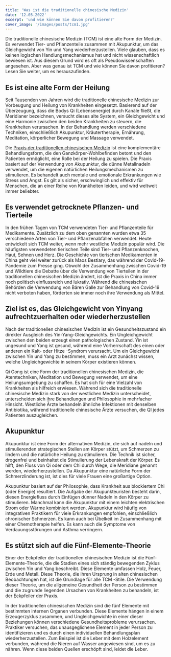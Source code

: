 ```yaml
---
title: 'Was ist die traditionelle chinesische Medizin'
date: '12.05.2022'
excerpt: 'und wie können Sie davon profitieren?'
cover_image: '/images/posts/tcm1.jpg'
---
```


Die traditionelle chinesische Medizin (TCM) ist eine alte Form der Medizin. Es verwendet Tier- und Pflanzenteile zusammen mit Akupunktur, um das Gleichgewicht von Yin und Yang wiederherzustellen. Viele glauben, dass es keinen logischen Handlungsmechanismus hat und nicht wissenschaftlich bewiesen ist. Aus diesem Grund wird es oft als Pseudowissenschaften angesehen. Aber was genau ist TCM und wie können Sie davon profitieren? Lesen Sie weiter, um es herauszufinden.

## Es ist eine alte Form der Heilung
Seit Tausenden von Jahren wird die traditionelle chinesische Medizin zur Vorbeugung und Heilung von Krankheiten eingesetzt. Basierend auf der Überzeugung, dass die Bodys Qi (Lebensenergie) durch Kanäle fließt, die Meridianer bezeichnen, versucht dieses alte System, ein Gleichgewicht und eine Harmonie zwischen den beiden Krankheiten zu steuern, die Krankheiten verursachen. In der Behandlung werden verschiedene Techniken, einschließlich Akupunktur, Kräutertherapie, Ernährung, Meditation, körperlicher Bewegung und Massage verwendet.

Die [Praxis der traditionellen chinesischen Medizin](https://www.hummelsberger.net/behandlung/chinesische-medizin-muenchen/) ist eine komplementäre Behandlungsform, die den Ganzkörper-Wohlbefinden betont und den Patienten ermöglicht, eine Rolle bei der Heilung zu spielen. Die Praxis basiert auf der Verwendung von Akupunktur, die dünne Metallnadeln verwendet, um die eigenen natürlichen Heilungsmechanismen zu stimulieren. Es behandelt auch mentale und emotionale Erkrankungen wie Stress und Angst. Es gilt als sicher, erschwinglich und effektiv für Menschen, die an einer Reihe von Krankheiten leiden, und wird weltweit immer beliebter.

## Es verwendet getrocknete Pflanzen- und Tierteile
In den frühen Tagen von TCM verwendeten Tier- und Pflanzenteile für Medikamente. Zusätzlich zu dem oben genannten wurden etwa 35 verschiedene Arten von Tier- und Pflanzenabfällen verwendet. Heute entwickelt sich TCM weiter, wenn mehr westliche Medizin populär wird. Die häufigsten verwendeten tierischen Teile sind Tier- und Pflanzenknochen, Haut, Sehnen und Herz. Die Geschichte von tierischen Medikamenten in China geht viel weiter zurück als Maos Bestiary, das während der Covid-19-Pandemie zum Presse ging. Obwohl der Zusammenhang zwischen Covid-19 und Wildtiere die Debatte über die Verwendung von Tierteilen in der traditionellen chinesischen Medizin ändert, ist die Praxis in China immer noch politisch einflussreich und lukrativ. Während die chinesischen Behörden die Verwendung von Bären Galle zur Behandlung von Covid-19 nicht verboten haben, förderten sie immer noch ihre Verwendung als Mittel.

## Ziel ist es, das Gleichgewicht von Yinyang aufrechtzuerhalten oder wiederherzustellen
Nach der traditionellen chinesischen Medizin ist ein Gesundheitszustand ein direkter Ausgleich des Yin-Yang-Gleichgewichts. Ein Ungleichgewicht zwischen den beiden erzeugt einen pathologischen Zustand. Yin ist ungesund und Yang ist gesund, während eine Vorherrschaft des einen oder anderen ein Kalt- oder Hitze -Syndrom verursacht. Um ein Gleichgewicht zwischen Yin und Yang zu bestimmen, muss ein Arzt zunächst wissen, welche Ungleichgewichte in seinem Körper existieren können.

Qi Gong ist eine Form der traditionellen chinesischen Medizin, die Atemtechniken, Meditation und Bewegung verwendet, um eine Heilungsumgebung zu schaffen. Es hat sich für eine Vielzahl von Krankheiten als hilfreich erwiesen. Während sich die traditionelle chinesische Medizin stark von der westlichen Medizin unterscheidet, unterscheiden sich ihre Behandlungen und Philosophie in mehrfacher Hinsicht. Westliche Ärzte behandeln ähnliche Infektionen mit denselben Antibiotika, während traditionelle chinesische Ärzte versuchen, die QI jedes Patienten auszugleichen. 

## Akupunktur
Akupunktur ist eine Form der alternativen Medizin, die sich auf nadeln und stimulierenden strategischen Stellen am Körper stützt, um Schmerzen zu lindern und die natürliche Heilung zu stimulieren. Die Technik ist sicher, drogenfrei und beinhaltet die Stimulierung der Lebenskraft der Körper. Es hilft, den Fluss von Qi oder dem Chi durch Wege, die Meridiane genannt werden, wiederherzustellen. Da Akupunktur eine natürliche Form der Schmerzlinderung ist, ist dies für viele Frauen eine großartige Option.

Akupunktur basiert auf der Philosophie, dass Krankheit aus blockiertem Chi (oder Energie) resultiert. Die Aufgabe der Akupunkteuristen besteht darin, diesen Energiefluss durch Einfügen dünner Nadeln in den Körper zu stimulieren. Manchmal kann die Akupunktur mit einem leichten elektrischen Strom oder Wärme kombiniert werden. Akupunktur wird häufig von integrativen Praktikern für viele Erkrankungen empfohlen, einschließlich chronischer Schmerzen. Es kann auch bei Übelkeit im Zusammenhang mit einer Chemotherapie helfen. Es kann auch die Symptome von Verdauungsstörungen und Asthma verringern.

## Es stützt sich auf die Fünf-Elemente-Theorie
Einer der Eckpfeiler der traditionellen chinesischen Medizin ist die Fünf-Elemente-Theorie, die die Stadien eines sich ständig bewegenden Zyklus zwischen Yin und Yang beschreibt. Diese Elemente umfassen Holz, Feuer, Erde und Metall. Diese Theorie, die ihren Ursprung in alten chinesischen Beobachtungen hat, ist die Grundlage für alle TCM -Stile. Die Verwendung dieser Theorie, um die allgemeine Gesundheit der Person zu bestimmen und die zugrunde liegenden Ursachen von Krankheiten zu behandeln, ist der Eckpfeiler der Praxis.

In der traditionellen chinesischen Medizin sind die fünf Elemente mit bestimmten internen Organen verbunden. Diese Elemente hängen in einem Erzeugerzyklus zusammen, und Ungleichgewichte in einer dieser Beziehungen können verschiedene Gesundheitsprobleme verursachen. Praktiker versuchen, das unausgeglichene Element in jeder Person zu identifizieren und es durch einen individuellen Behandlungsplan wiederherzustellen. Zum Beispiel ist die Leber mit dem Holzelement verbunden, während die Nieren auf Wasser angewiesen sind, um es zu nähren. Wenn diese beiden Quellen erschöpft sind, leidet die Leber.
